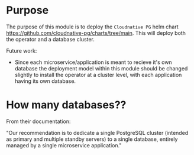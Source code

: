 # Purpose
The purpose of this module is to deploy the `Cloudnative PG` helm chart <https://github.com/cloudnative-pg/charts/tree/main>.
This will deploy both the operator and a database cluster.


Future work:

- Since each microservice/application is meant to recieve it's own database the deployment model within this module should be changed slightly to install the operator at a cluster level, with each application having its own database.



# How many databases??

From their documentation:

"Our recommendation is to dedicate a single PostgreSQL cluster (intended as primary and multiple standby servers) to a single database, entirely managed by a single microservice application."